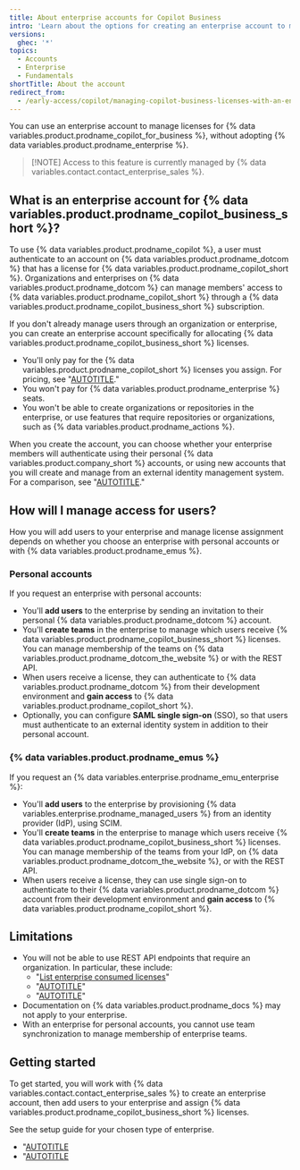 ```yaml
---
title: About enterprise accounts for Copilot Business
intro: 'Learn about the options for creating an enterprise account to manage {% data variables.product.prodname_copilot_business_short %} licenses, without adopting {% data variables.product.prodname_enterprise %}.'
versions:
  ghec: '*'
topics:
  - Accounts
  - Enterprise
  - Fundamentals
shortTitle: About the account
redirect_from:
  - /early-access/copilot/managing-copilot-business-licenses-with-an-enterprise-account
---
```


You can use an enterprise account to manage licenses for {% data variables.product.prodname_copilot_for_business %}, without adopting {% data variables.product.prodname_enterprise %}.

>[!NOTE] Access to this feature is currently managed by {% data variables.contact.contact_enterprise_sales %}.

## What is an enterprise account for {% data variables.product.prodname_copilot_business_short %}?

To use {% data variables.product.prodname_copilot %}, a user must authenticate to an account on {% data variables.product.prodname_dotcom %} that has a license for {% data variables.product.prodname_copilot_short %}. Organizations and enterprises on {% data variables.product.prodname_dotcom %} can manage members' access to {% data variables.product.prodname_copilot_short %} through a {% data variables.product.prodname_copilot_business_short %} subscription.

If you don't already manage users through an organization or enterprise, you can create an enterprise account specifically for allocating {% data variables.product.prodname_copilot_business_short %} licenses.

* You'll only pay for the {% data variables.product.prodname_copilot_short %} licenses you assign. For pricing, see "[AUTOTITLE](/billing/managing-billing-for-github-copilot/about-billing-for-github-copilot#pricing-for-github-copilot-business)."
* You won't pay for {% data variables.product.prodname_enterprise %} seats.
* You won't be able to create organizations or repositories in the enterprise, or use features that require repositories or organizations, such as {% data variables.product.prodname_actions %}.

When you create the account, you can choose whether your enterprise members will authenticate using their personal {% data variables.product.company_short %} accounts, or using new accounts that you will create and manage from an external identity management system. For a comparison, see "[AUTOTITLE](/admin/identity-and-access-management/understanding-iam-for-enterprises/choosing-an-enterprise-type-for-github-enterprise-cloud)."

## How will I manage access for users?

How you will add users to your enterprise and manage license assignment depends on whether you choose an enterprise with personal accounts or with {% data variables.product.prodname_emus %}.

### Personal accounts

If you request an enterprise with personal accounts:

* You'll **add users** to the enterprise by sending an invitation to their personal {% data variables.product.prodname_dotcom %} account.
* You'll **create teams** in the enterprise to manage which users receive {% data variables.product.prodname_copilot_business_short %} licenses. You can manage membership of the teams on {% data variables.product.prodname_dotcom_the_website %} or with the REST API.
* When users receive a license, they can authenticate to {% data variables.product.prodname_dotcom %} from their development environment and **gain access** to {% data variables.product.prodname_copilot_short %}.
* Optionally, you can configure **SAML single sign-on** (SSO), so that users must authenticate to an external identity system in addition to their personal account.

### {% data variables.product.prodname_emus %}

If you request an {% data variables.enterprise.prodname_emu_enterprise %}:

* You'll **add users** to the enterprise by provisioning {% data variables.enterprise.prodname_managed_users %} from an identity provider (IdP), using SCIM.
* You'll **create teams** in the enterprise to manage which users receive {% data variables.product.prodname_copilot_business_short %} licenses. You can manage membership of the teams from your IdP, on {% data variables.product.prodname_dotcom_the_website %}, or with the REST API.
* When users receive a license, they can use single sign-on to authenticate to their {% data variables.product.prodname_dotcom %} account from their development environment and **gain access** to {% data variables.product.prodname_copilot_short %}.

## Limitations

* You will not be able to use REST API endpoints that require an organization. In particular, these include:
  * "[List enterprise consumed licenses](/rest/enterprise-admin/license#list-enterprise-consumed-licenses)"
  * "[AUTOTITLE](/rest/orgs/members)"
  * "[AUTOTITLE](/rest/copilot/copilot-user-management)"
* Documentation on {% data variables.product.prodname_docs %} may not apply to your enterprise.
* With an enterprise for personal accounts, you cannot use team synchronization to manage membership of enterprise teams.

## Getting started

To get started, you will work with {% data variables.contact.contact_enterprise_sales %} to create an enterprise account, then add users to your enterprise and assign {% data variables.product.prodname_copilot_business_short %} licenses.

See the setup guide for your chosen type of enterprise.

* "[AUTOTITLE](/admin/copilot-business-only/setting-up-a-dedicated-enterprise-for-copilot-business-personal-accounts)
* "[AUTOTITLE](/admin/copilot-business-only/setting-up-a-dedicated-enterprise-for-copilot-business-managed-users)
